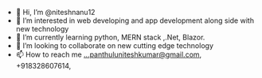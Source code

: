 - 👋 Hi, I’m @niteshnanu12
- 👀 I’m interested in web developing and app development along side with new technology 
- 🌱 I’m currently learning python, MERN stack ,.Net, Blazor.
- 💞️ I’m looking to collaborate on new cutting edge technology 
- 📫 How to reach me ...panthuluniteshkumar@gmail.com, +918328607614,

<!---
niteshnanu12/niteshnanu12 is a ✨ special ✨ repository because its `README.md` (this file) appears on your GitHub profile.
You can click the Preview link to take a look at your changes.
--->
